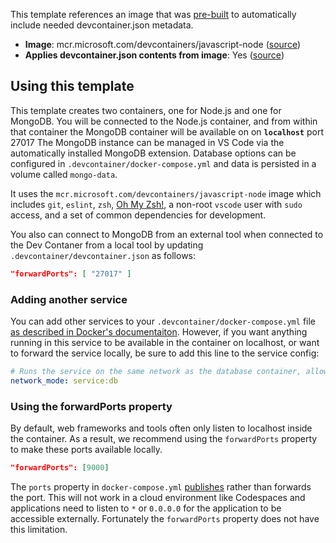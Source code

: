 
This template references an image that was [pre-built](https://containers.dev/implementors/reference/#prebuilding) to automatically include needed devcontainer.json metadata.

* **Image**: mcr.microsoft.com/devcontainers/javascript-node ([source](https://github.com/devcontainers/images/tree/main/src/javascript-node))
* **Applies devcontainer.json contents from image**: Yes ([source](https://github.com/devcontainers/images/blob/main/src/javascript-node/.devcontainer/devcontainer.json))

## Using this template

This template creates two containers, one for Node.js and one for MongoDB. You will be connected to the Node.js container, and from within that container the MongoDB container will be available on on **`localhost`** port 27017 The MongoDB instance can be managed in VS Code via the automatically installed MongoDB extension. Database options can be configured in `.devcontainer/docker-compose.yml` and data is persisted in a volume called `mongo-data`.

It uses the `mcr.microsoft.com/devcontainers/javascript-node` image which includes `git`, `eslint`, `zsh`, [Oh My Zsh!](https://ohmyz.sh/), a non-root `vscode` user with `sudo` access, and a set of common dependencies for development.

You also can connect to MongoDB from an external tool when connected to the Dev Contaner from a local tool by updating `.devcontainer/devcontainer.json` as follows:

```json
"forwardPorts": [ "27017" ]
```

### Adding another service

You can add other services to your `.devcontainer/docker-compose.yml` file [as described in Docker's documentaiton](https://docs.docker.com/compose/compose-file/#service-configuration-reference). However, if you want anything running in this service to be available in the container on localhost, or want to forward the service locally, be sure to add this line to the service config:

```yaml
# Runs the service on the same network as the database container, allows "forwardPorts" in devcontainer.json function.
network_mode: service:db
```

### Using the forwardPorts property

By default, web frameworks and tools often only listen to localhost inside the container. As a result, we recommend using the `forwardPorts` property to make these ports available locally.

```json
"forwardPorts": [9000]
```

The `ports` property in `docker-compose.yml` [publishes](https://docs.docker.com/config/containers/container-networking/#published-ports) rather than forwards the port. This will not work in a cloud environment like Codespaces and applications need to listen to `*` or `0.0.0.0` for the application to be accessible externally. Fortunately the `forwardPorts` property does not have this limitation.